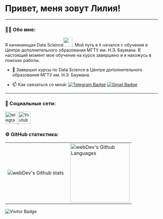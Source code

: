 # Привет, меня зовут Лилия!

---

### :man_technologist: Обо мне:

Я начинающая Data Science<img src="https://media.giphy.com/media/WUlplcMpOCEmTGBtBW/giphy.gif" width="30px">. Мой путь в it начался с обучения в Центре дополнительного образования МГТУ им. Н.Э. Баумана.  В настоящий момент мое обучение на курсе завершено и я нахожусь в поисках работы.


- :seedling: Завершил курсы по Data Science в Центре дополнительного образования МГТУ им. Н.Э. Баумана.

- :mailbox: Как связаться со мной: [![Telegram Badge](https://img.shields.io/badge/-Liliya87-blue?style=flat&logo=Telegram&logoColor=white)](https://t.me/f1llzzz) [![Gmail Badge](https://img.shields.io/badge/-Gmail-red?style=flat&logo=Gmail&logoColor=white)](mailto:magdievarano@gmail.com)
---

### 🤝 Социальные сети:

  <div id="badges">
    </a>
    <a href="https://t.me/tehnomaniak07" target="_blank">
      <img src="https://cdn-icons-png.flaticon.com/512/2111/2111646.png" width="40" height="40" alt="telegram group" />
    </a>
    <a href="https://www.youtube.com/channel/UCbORpXVw1JNc0JYFSUqLWXA" target="_blank">
      <img src="https://cdn-icons-png.flaticon.com/512/3670/3670147.png" width="40" height="40" alt="Youtube"/>
    </a>
  </div>


### ⚙️ GitHub статистика:

<table>
  <tr>
    <td>
      <img align="left" src="http://github-readme-streak-stats.herokuapp.com?user=Liliya87&theme=dark&background=000000" alt="webDev's Github stats" />
    </td>
    <td>
      <img height="195px" align="right" alt="webDev's Github Languages" src="https://github-readme-stats-sigma-five.vercel.app/api/top-langs/?username=Liliya&layout=compact&theme=vision-friendly-dark" />
    </td>
  </tr>
</table>

![Visitor Badge](https://visitor-badge.laobi.icu/badge?page_id=Liliya87) 
